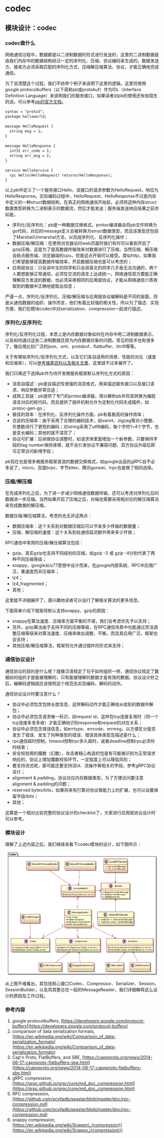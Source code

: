 # codec

## 模块设计：codec

### codec做什么

网络通信过程中，数据都是以二进制数据的形式进行发送的，这里的二进制数据是由我们内存中的数据结构经过一定的序列化、压缩、协议编码来生成的。数据发送方、接收方必须采取匹配的序列化方式、压缩解压缩算法、协议，才能正确地完成通信。

为了说清楚这个过程，我们不妨举个例子来说明下这里的逻辑。这里将使用google protocolbuffers（以下简称pb或protobuf）作为IDL（Interface Definition Language）来说明我们的服务接口，如果读者对pb的使用还有些陌生的话，可以参考[pb的官方文档](https://developers.google.com/protocol-buffers)。

```
syntax = "proto3";
package helloworld;

message HelloRequest {
  string msg = 1;
}

message HelloResponse {
  int32 err_code = 1;
  string err_msg = 2;
}

service HelloService {
  rpc Hello(HelloRequest) returns(HelloResponse);
}
```

以上pb中定义了一个服务接口Hello，该接口的请求参数为HelloRequest，响应为HelloResponse。实际编码过程中，HelloRequest、HelloResponse不过是内存中定义的一种struct数据结构，在真正的网络通信开始前，必须将这种内存struct数据类型转换为二进制表示的数据流，然后才能发送；服务端发送响应结果之前亦如是。

* 序列化/反序列化：pb是一种数据交换格式，protoc编译器会将pb文件转换为go代码，对应的message定义会被转换为struct数据类型，而且该类型还包括了Marshal/Unmarshal方法，以完成序列化、反序列化操作；
* 数据压缩/解压缩：在使用浏览器访问web页面时我们有时可以看到开启了gzip压缩，这是为了提高数据传输效率对数据进行了压缩，当然压缩、解压缩会耗点服务端、浏览器端的cpu，但是这点开销可以接受。类似http，如果我们希望能够提高数据传输效率，开启数据压缩也是可以考虑的；
* 应用层协议：只会讲中文的同学和只会讲英文的同学几乎是无法沟通的，两个人要想能够正常通信，必须在交流的语言上达成统一。网络通信双方要能正确理解双方发送的数据，也必须采用相同的应用层协议，才能从网络通信介质收取到的数据中正确地提取出信息；

严谨一点，序列化/反序列化、压缩/解压缩与应用层协议编解码是不同的层面，但是从通信数据的组织、操作而言，他们有着比较强的相关性，所以为了描述、实现方便，我们在模块codec中对serialization、compression一起进行描述。

### 序列化/反序列化

序列化/反序列化过程，本质上是内存数据对象如何在内存中用二进制数据表示，以及如何通过这些二进制数据还原为内存数据对象的问题。常见的技术也有很多了，像应用比较广泛的json、xml、protobuf、flatbuffer、thrift等等。

关于有哪些序列化/反序列化方式，以及它们各自适用的场景、性能的对比（速度和压缩率），可以[参考维基百科以及相关文章](https://en.wikipedia.org/wiki/Comparison_of_data-serialization_formats)，这里就不过多展开了。

我们只阐述下选择pb作为待开发微服务框架默认序列化方式的原因：

* 消息自描述：pb是自描述性很强的消息格式，用来描述服务接口以及接口请求、响应参数非常合适；
* 成熟工具链：pb提供了专门的protoc编译器，用以解析pb并将其转换为编程语言对应的桩代码，而且提供了插件机制允许为定制化代码生成插件，如protoc-gen-go；
* 极佳的效率：在序列化、反序列化操作方面，pb有着极高的操作效率；
* 合适的压缩率：由于采用了合理的编码技术，如varint、zigzag等对小整数、负整数进行了更短的编码；对string采用了utf8编码，每个字符1\~4个字节，也是变长编码；其他的就不深究了；
* 协议可扩展：后续做协议调整时，如请求体里面增加一个新参数，只要保持字段的tag number保持递增，就不会引发协议不兼容问题，双方协议升级后即可正常访问新增字段；

pb现在也是很多微服务框架首选的数据交换格式，如google出品的gRPC自不必多说了，micro、百度brpc、字节kitex、腾讯goneat、trpc也是做了相同选择。

### 压缩/解压缩

在完成序列化之后，为了进一步减少网络通信数据传输，还可以考虑对序列化后的数据进一步压缩。当然如果开启了压缩之后，对端也需要采用相对应的解压缩算法来完成数据的解压缩。

数据压缩/解压缩算法，考虑的也无非这两点：

* 数据压缩率：这个关系到对数据压缩后可以节省多少传输的数据量；
* 压缩、解压缩的速度：这个关系到给通信延迟额外带来多少开销；

RPC通信中常用的压缩/解压缩算法包括：

* gzip，其实gzip也支持不同级别的压缩，如gzip -3 或 gzip -4分别代表了两种不同压缩等级；
* snappy，google从lz77思想中设计而来，在google内部系统、RPC中应用广泛，重速度而非压缩率；
* lz4；
* lz4\_fragmented；
* 其他；

这里就不详细展开了，感兴趣地读者可以自行了解相关算法的更多信息。

下面简单介绍下框架将默认支持snappy、gzip的原因：

* snappy在算法速度、压缩率方面平衡的不错，我们会考虑优先予以支持；
* 另外，gzip算法由于支持不同的压缩等级，在RPC通信场景中也能通过灵活调整压缩等级来对算法速度、压缩率做出调整、平衡，而且其应用广泛，框架也会支持；
* 其他压缩/解压缩算法，框架将允许通过插件的形式来支持；

### 通信协议设计

通信协议的目的是什么呢？就像汉语规定了句子如何组织一样，通信协议规定了数据如何组织才是能被理解的，只有能被理解的数据才是有效的数据。协议设计好之后，编解码逻辑就应该按照这个规范去实现编码、解码的动作。

通信协议设计时要注意什么？

* 协议中必须包含包体长度信息，这样解码动作才能正确地从收到的数据中解包；
* 协议中必须包含请求唯一标识，如request id，这样在tcp连接复用时（同一个tcp连接多发多收）才能正确地识别response和request的对应关系；
* 协议中必须包含错误信息，如errtype、errcode、errmsg，以方便区分是否发生了错误、发生了何种类型的错误、错误具体类型及描述是什么；
* rpc通信超时控制，timeout控制rpc多久超时，或者deadline控制rpc必须何时结束；
* 安全校验用的魔数（幻数），攻击者精心构造的包是有可能被识别为正常请求响应的，协议上增加魔数校验环节，一定程度上可以降低风险；
* 要支持流式呢，那可能还要支持流id、流操作等相关的字段，参考gRPC协议设计；
* alignment & padding，协议对应内存数据类型，为了方便访问要注意alignment & padding的问题；
* reserved bytes/bits，如果将来有打算对协议做能力上的扩展，也可以设置保留字段/bits；
* 其他；

这算是一个相对比较完整的协议设计的checklist了，大家进行应用层协议设计时可以参考。

### 模块设计

理解了上述内容之后，我们继续来看下codec模块的设计，如下图所示：

![codec模块设计](<../../.gitbook/assets/gorpc-codec.png>)

从上图不难看出，其包括核心接口Codec、Compressor、Serializer、Session、SessionBuilder，以及将其整合在一起的MessageReader，我们详细解释这么设计的原因及工作过程。

### 参考内容

1. google protocolbuffers, [https://developers.google.com/protocol-buffers](https://developers.google.com/protocol-buffers)
2. comparison of data serialization formats, [https://en.wikipedia.org/wiki/Comparison_of_data-serialization_formats](https://en.wikipedia.org/wiki/Comparison_of_data-serialization_formats)
3. Cap'n Proto, FlatBuffers, and SBE, [https://capnproto.org/news/2014-06-17-capnproto-flatbuffers-sbe.html](https://capnproto.org/news/2014-06-17-capnproto-flatbuffers-sbe.html)
4. gRPC compression, [https://grpc.github.io/grpc/core/md_doc_compression.html](https://grpc.github.io/grpc/core/md_doc_compression.html)
5. RPC compression, [https://github.com/scylladb/seastar/blob/master/doc/rpc-compression.md](https://github.com/scylladb/seastar/blob/master/doc/rpc-compression.md)
6. snappy compression, [https://en.wikipedia.org/wiki/Snappy\_(compression)](https://en.wikipedia.org/wiki/Snappy_\(compression\))
